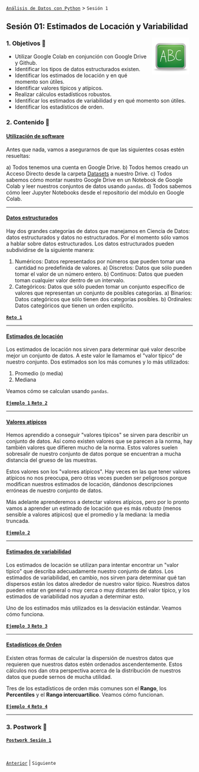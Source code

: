 [`Análisis de Datos con Python`](../README.md) > `Sesión 1`

## Sesión 01: Estimados de Locación y Variabilidad

<img src="../imagenes/pizarron.png" align="right" height="100" width="100" hspace="10">

### 1. Objetivos :dart:

- Utilizar Google Colab en conjunción con Google Drive y Github.
- Identificar los tipos de datos estructurados existen.
- Identificar los estimados de locación y en qué momento son útiles.
- Identificar valores típicos y atípicos.
- Realizar cálculos estadísticos robustos.
- Identificar los estimados de variabilidad y en qué momento son útiles.
- Identificar los estadísticos de orden.

### 2. Contenido :blue_book:

#### <ins>Utilización de software</ins>

Antes que nada, vamos a asegurarnos de que las siguientes cosas estén resueltas:

a) Todos tenemos una cuenta en Google Drive.
b) Todos hemos creado un Acceso Directo desde la carpeta [Datasets](https://drive.google.com/drive/u/1/folders/1oXUNacyjuHpGBkmESnKIDA5s03UnS8Vg) a nuestro Drive.
c) Todos sabemos cómo montar nuestro Google Drive en un Notebook de Google Colab y leer nuestros conjuntos de datos usando `pandas`.
d) Todos sabemos cómo leer Jupyter Notebooks desde el repositorio del módulo en Google Colab.

---

#### <ins>Datos estructurados</ins>

Hay dos grandes categorías de datos que manejamos en Ciencia de Datos: datos estructurados y datos no estructurados. Por el momento sólo vamos a hablar sobre datos estructurados. Los datos estructurados pueden subdividirse de la siguiente manera:

1. Numéricos: Datos representados por números que pueden tomar una cantidad no predefinida de valores.
  a) Discretos: Datos que sólo pueden tomar el valor de un número entero.
  b) Continuos: Datos que pueden toman cualquier valor dentro de un intervalo.
2. Categóricos: Datos que sólo pueden tomar un conjunto específico de valores que representan un conjunto de posibles categorías.
  a) Binarios: Datos categóricos que sólo tienen dos categorías posibles.
  b) Ordinales: Datos categóricos que tienen un orden explícito.

<a href="Reto-01/datos_estructurados.ipynb" target="_blank"> **`Reto 1`** </a>

---

#### <ins>Estimados de locación</ins>

Los estimados de locación nos sirven para determinar qué valor describe mejor un conjunto de datos. A este valor le llamamos el "valor típico" de nuestro conjunto. Dos estimados son los más comunes y lo más utilizados:

1. Promedio (o media)
2. Mediana

Veamos cómo se calculan usando `pandas`.

<a href="Ejemplo-01/estimados_de_locacion.ipynb" target="_blank"> **`Ejemplo 1`** </a>
<a href="Reto-02/estimados_de_locacion.ipynb" target="_blank"> **`Reto 2`** </a>

---

#### <ins>Valores atípicos</ins>

Hemos aprendido a conseguir "valores típicos" se sirven para describir un conjunto de datos. Así como existen valores que se parecen a la norma, hay también valores que difieren mucho de la norma. Estos valores suelen sobresalir de nuestro conjunto de datos porque se encuentran a mucha distancia del grueso de las muestras.

Estos valores son los "valores atípicos". Hay veces en las que tener valores atípicos no nos preocupa, pero otras veces pueden ser peligrosos porque modifican nuestros estimados de locación, dándonos descripciones erróneas de nuestro conjunto de datos.

Más adelante aprenderemos a detectar valores atípicos, pero por lo pronto vamos a aprender un estimado de locación que es más *robusto* (menos sensible a valores atípicos) que el promedio y la mediana: la media truncada.

<a href="Ejemplo-02/media_truncada.ipynb" target="_blank"> **`Ejemplo 2`** </a>

---

#### <ins>Estimados de variabilidad</ins>

Los estimados de locación se utilizan para intentar encontrar un "valor típico" que describa adecuadamente nuestro conjunto de datos. Los estimados de variabilidad, en cambio, nos sirven para determinar qué tan dispersos están los datos alrededor de nuestro valor típico. Nuestros datos pueden estar en general o muy cerca o muy distantes del valor típico, y los estimados de variabilidad nos ayudan a determinar esto.

Uno de los estimados más utilizados es la desviación estándar. Veamos cómo funciona.

<a href="Ejemplo-03/desviacion_estandar.ipynb" target="_blank"> **`Ejemplo 3`** </a>
<a href="Reto-03/desviacion_estandar.ipynb" target="_blank"> **`Reto 3`** </a>

---

#### <ins>Estadísticos de Orden</ins>

Existen otras formas de calcular la dispersión de nuestros datos que requieren que nuestros datos estén ordenados ascendentemente. Estos cálculos nos dan otra perspectiva acerca de la distribución de nuestros datos que puede sernos de mucha utilidad. 

Tres de los estadísticos de orden más comunes son el **Rango**, los **Percentiles** y el **Rango intercuartílico**. Veamos cómo funcionan.

<a href="Ejemplo-04/estadisticos_de_orden.ipynb" target="_blank"> **`Ejemplo 4`** </a>
<a href="Reto-04/estadisticos_de_orden.ipynb" target="_blank"> **`Reto 4`** </a>

---

### 3. Postwork :memo:

[**`Postwork Sesión 1`**](Postwork/Readme.md)

<br/>

[`Anterior`](../README.md) | `Siguiente`

